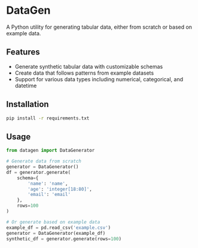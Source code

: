# DataGen

A Python utility for generating tabular data, either from scratch or based on example data.

## Features
- Generate synthetic tabular data with customizable schemas
- Create data that follows patterns from example datasets
- Support for various data types including numerical, categorical, and datetime

## Installation
```bash
pip install -r requirements.txt
```

## Usage
```python
from datagen import DataGenerator

# Generate data from scratch
generator = DataGenerator()
df = generator.generate(
    schema={
        'name': 'name',
        'age': 'integer[18:80]',
        'email': 'email'
    },
    rows=100
)

# Or generate based on example data
example_df = pd.read_csv('example.csv')
generator = DataGenerator(example_df)
synthetic_df = generator.generate(rows=100)
```
